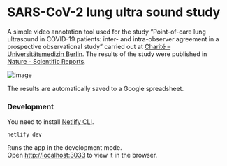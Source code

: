 # SARS-CoV-2 lung ultra sound study

A simple video annotation tool used for the study “Point-of-care lung ultrasound in COVID-19 patients: inter- and intra-observer agreement in a prospective observational study” carried out at [Charité – Universitätsmedizin Berlin](https://nephrologie-intensivmedizin.charite.de/).
The results of the study were published in [Nature - Scientific Reports](https://www.nature.com/articles/s41598-021-90153-2).


![image](https://user-images.githubusercontent.com/351828/82701044-ae6e7980-9c6f-11ea-9fdd-98e1018543ba.png)

The results are automatically saved to a Google spreadsheet.

### Development

You need to install [Netlify CLI](https://docs.netlify.com/cli/get-started/).

    netlify dev

Runs the app in the development mode.<br />
Open [http://localhost:3033](http://localhost:3033) to view it in the browser.
